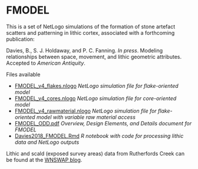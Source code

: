 # FMODEL
This is a set of NetLogo simulations of the formation of stone artefact scatters and patterning in lithic cortex, associated with a forthcoming publication:

Davies, B., S. J. Holdaway, and P. C. Fanning. *In press*. Modeling relationships between space, movement, and lithic geometric attributes. Accepted to *American Antiquity*.

Files available
* [FMODEL_v4_flakes.nlogo](https://github.com/b-davies/FMODEL/blob/master/FMODEL_v4_flakes.nlogo) *NetLogo simulation file for flake-oriented model*
* [FMODEL_v4_cores.nlogo](https://github.com/b-davies/FMODEL/blob/master/FMODEL_v4_cores.nlogo) *NetLogo simulation file for core-oriented model*
* [FMODEL_v4_rawmaterial.nlogo](https://github.com/b-davies/FMODEL/blob/master/FMODEL_v4_rawmaterial.nlogo) *NetLogo simulation file for flake-oriented model with variable raw material access*
* [FMODEL_ODD.pdf](https://github.com/b-davies/FMODEL/blob/master/FMODEL_ODD.pdf) *Overview, Design Elements, and Details document for FMODEL*
* [Davies2018_FMODEL.Rmd](https://github.com/b-davies/FMODEL/blob/master/Davies2018_FMODEL.Rmd) *R notebook with code for processing lithic data and NetLogo outputs*

Lithic and scald (exposed survey areas) data from Rutherfords Creek can be found at the [WNSWAP blog](http://wnswap.blogs.auckland.ac.nz/data/rutherfords-creek/).
